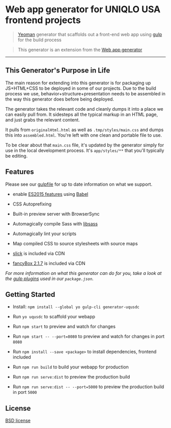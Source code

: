 # Web app generator for UNIQLO USA frontend projects

> [Yeoman](http://yeoman.io) generator that scaffolds out a front-end web app using [gulp](http://gulpjs.com/) for the build process

> This generator is an extension from the [Web app generator](https://github.com/yeoman/generator-webapp)

---

## This Generator's Purpose in Life
The main reason for extending into this generator is for packaging up JS+HTML+CSS to be deployed in some of our projects. Due to the build process we use, behavior+structure+presentation needs to be assembled in the way this generator does before being deployed.

The generator takes the relevant code and cleanly dumps it into a place we can easily pull from. It sidesteps all the typical markup in an HTML page, and just grabs the relevant content.

It pulls from `originalHtml.html` as well as `.tmp/styles/main.css` and dumps this into `assembled.html`. You're left with one clean and portable file to use.

To be clear about that `main.css` file, it's updated by the generator simply for use in the local development process. It's `app/styles/**` that you'll typically be editing.



## Features

Please see our [gulpfile](app/templates/gulpfile.js) for up to date information on what we support.

- enable [ES2015 features](https://babeljs.io/docs/learn-es2015/) using [Babel](https://babeljs.io)

* CSS Autoprefixing

- Built-in preview server with BrowserSync

* Automagically compile Sass with [libsass](http://libsass.org)

- Automagically lint your scripts

- Map compiled CSS to source stylesheets with source maps

- [slick](https://kenwheeler.github.io/slick/) is included via CDN

- [fancyBox 2.1.7](https://fancyapps.com/fancybox/) is included via CDN

_For more information on what this generator can do for you, take a look at the [gulp plugins](app/templates/_package.json) used in our `package.json`._



## Getting Started

- Install: `npm install --global yo gulp-cli generator-uqusdc`

* Run `yo uqusdc` to scaffold your webapp

- Run `npm start` to preview and watch for changes

* Run `npm start -- --port=8080` to preview and watch for changes in port `8080`

- Run `npm install --save <package>` to install dependencies, frontend included

- Run `npm run build` to build your webapp for production

* Run `npm run serve:dist` to preview the production build

- Run `npm run serve:dist -- --port=5000` to preview the production build in port `5000`



## License

[BSD license](http://opensource.org/licenses/bsd-license.php)
